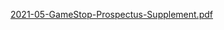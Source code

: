 [2021-05-GameStop-Prospectus-Supplement.pdf](https://github.com/verymeticulous/i-like-the-stonk/files/6272347/2021-05-GameStop-Prospectus-Supplement.pdf)
